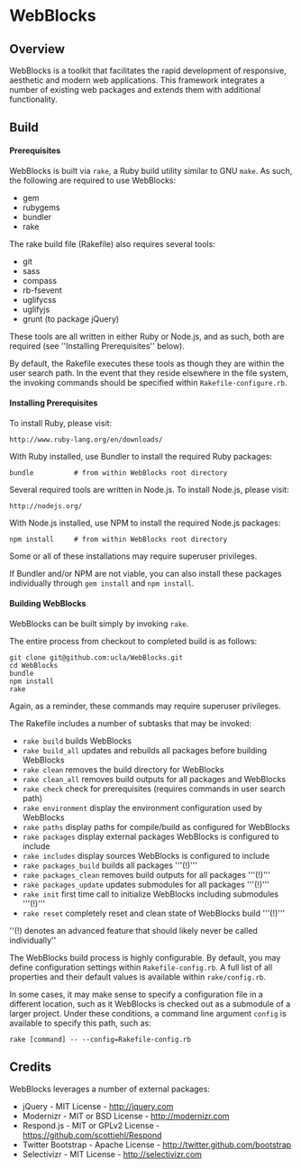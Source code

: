 # WebBlocks

## Overview

WebBlocks is a toolkit that facilitates the rapid development of responsive,
aesthetic and modern web applications. This framework integrates a number of
existing web packages and extends them with additional functionality.

## Build

#### Prerequisites

WebBlocks is built via `rake`, a Ruby build utility similar to GNU `make`. As 
such, the following are required to use WebBlocks:

* gem
* rubygems
* bundler
* rake

The rake build file (Rakefile) also requires several tools:

* git
* sass
* compass
* rb-fsevent
* uglifycss
* uglifyjs
* grunt (to package jQuery)

These tools are all written in either Ruby or Node.js, and as such, both are
required (see ''Installing Prerequisites'' below).

By default, the Rakefile executes these tools as though they are within the user
search path. In the event that they reside elsewhere in the file system, the 
invoking commands should be specified within `Rakefile-configure.rb`.

#### Installing Prerequisites

To install Ruby, please visit:

    http://www.ruby-lang.org/en/downloads/

With Ruby installed, use Bundler to install the required Ruby packages:

```
bundle          # from within WebBlocks root directory
```

Several required tools are written in Node.js. To install Node.js, please visit:

    http://nodejs.org/

With Node.js installed, use NPM to install the required Node.js packages:

```
npm install     # from within WebBlocks root directory
```

Some or all of these installations may require superuser privileges.

If Bundler and/or NPM are not viable, you can also install these packages 
individually through `gem install` and `npm install`.

#### Building WebBlocks

WebBlocks can be built simply by invoking `rake`.

The entire process from checkout to completed build is as follows:

```
git clone git@github.com:ucla/WebBlocks.git
cd WebBlocks
bundle
npm install
rake
```

Again, as a reminder, these commands may require superuser privileges.

The Rakefile includes a number of subtasks that may be invoked:

* `rake build` builds WebBlocks
* `rake build_all` updates and rebuilds all packages before building WebBlocks
* `rake clean` removes the build directory for WebBlocks
* `rake clean_all` removes build outputs for all packages and WebBlocks
* `rake check` check for prerequisites (requires commands in user search path)
* `rake environment` display the environment configuration used by WebBlocks
* `rake paths` display paths for compile/build as configured for WebBlocks
* `rake packages` display external packages WebBlocks is configured to include
* `rake includes` display sources WebBlocks is configured to include
* `rake packages_build` builds all packages '''(!)'''
* `rake packages_clean` removes build outputs for all packages '''(!)'''
* `rake packages_update` updates submodules for all packages '''(!)'''
* `rake init` first time call to initialize WebBlocks including submodules '''(!)'''
* `rake reset` completely reset and clean state of WebBlocks build '''(!)'''

''(!) denotes an advanced feature that should likely never be called individually''

The WebBlocks build process is highly configurable. By default, you may define
configuration settings within `Rakefile-config.rb`. A full list of all 
properties and their default values is available within `rake/config.rb`.

In some cases, it may make sense to specify a configuration file in a different
location, such as it WebBlocks is checked out as a submodule of a larger 
project. Under these conditions, a command line argument `config` is available
to specify this path, such as:

```
rake [command] -- --config=Rakefile-config.rb
```

## Credits

WebBlocks leverages a number of external packages:

* jQuery - MIT License - http://jquery.com
* Modernizr - MIT or BSD License - http://modernizr.com
* Respond.js - MIT or GPLv2 License - https://github.com/scottjehl/Respond
* Twitter Bootstrap - Apache License - http://twitter.github.com/bootstrap
* Selectivizr - MIT License - http://selectivizr.com

